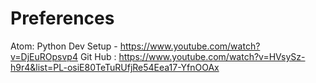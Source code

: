 # Preferences

Atom: Python Dev Setup - https://www.youtube.com/watch?v=DjEuROpsvp4
Git Hub : https://www.youtube.com/watch?v=HVsySz-h9r4&list=PL-osiE80TeTuRUfjRe54Eea17-YfnOOAx

